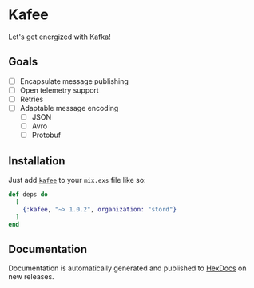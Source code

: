 # Kafee

Let's get energized with Kafka!

## Goals

- [ ] Encapsulate message publishing
- [ ] Open telemetry support
- [ ] Retries
- [ ] Adaptable message encoding
  - [ ] JSON
  - [ ] Avro
  - [ ] Protobuf

## Installation

Just add [`kafee`](https://hex.pm/stordco/kafee) to your `mix.exs` file like so:

<!-- {x-release-please-start-version} -->
```elixir
def deps do
  [
    {:kafee, "~> 1.0.2", organization: "stord"}
  ]
end
```
<!-- {x-release-please-end} -->

## Documentation

Documentation is automatically generated and published to [HexDocs](https://hexdocs.pm/stordco/kafee) on new releases.
